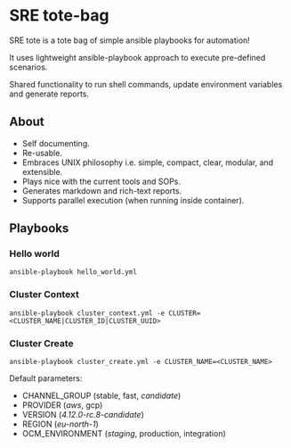 # SRE tote-bag

SRE tote is a tote bag of simple ansible playbooks for automation!

It uses lightweight ansible-playbook approach to execute pre-defined scenarios.

Shared functionality to run shell commands, update environment variables and generate reports.

## About

- Self documenting.
- Re-usable.
- Embraces UNIX philosophy i.e. simple, compact, clear, modular, and extensible.
- Plays nice with the current tools and SOPs.
- Generates markdown and rich-text reports.
- Supports parallel execution (when running inside container).

## Playbooks

### Hello world

```shell
ansible-playbook hello_world.yml
```

### Cluster Context

```shell
ansible-playbook cluster_context.yml -e CLUSTER=<CLUSTER_NAME|CLUSTER_ID|CLUSTER_UUID>
```

### Cluster Create

```shell
ansible-playbook cluster_create.yml -e CLUSTER_NAME=<CLUSTER_NAME>
```

Default parameters:

- CHANNEL_GROUP (stable, fast, *candidate*)
- PROVIDER (*aws*, gcp)
- VERSION (*4.12.0-rc.8-candidate*)
- REGION (*eu-north-1*)
- OCM_ENVIRONMENT (*staging*, production, integration)
